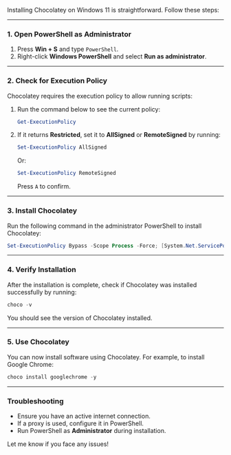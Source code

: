 Installing Chocolatey on Windows 11 is straightforward. Follow these steps:

---

### **1. Open PowerShell as Administrator**
1. Press **Win + S** and type `PowerShell`.
2. Right-click **Windows PowerShell** and select **Run as administrator**.

---

### **2. Check for Execution Policy**
Chocolatey requires the execution policy to allow running scripts:
1. Run the command below to see the current policy:
   ```powershell
   Get-ExecutionPolicy
   ```
2. If it returns **Restricted**, set it to **AllSigned** or **RemoteSigned** by running:
   ```powershell
   Set-ExecutionPolicy AllSigned
   ```
   Or:
   ```powershell
   Set-ExecutionPolicy RemoteSigned
   ```
   Press `A` to confirm.

---

### **3. Install Chocolatey**
Run the following command in the administrator PowerShell to install Chocolatey:
```powershell
Set-ExecutionPolicy Bypass -Scope Process -Force; [System.Net.ServicePointManager]::SecurityProtocol = [System.Net.ServicePointManager]::SecurityProtocol -bor 3072; Invoke-Expression ((New-Object System.Net.WebClient).DownloadString('https://community.chocolatey.org/install.ps1'))
```

---

### **4. Verify Installation**
After the installation is complete, check if Chocolatey was installed successfully by running:
```powershell
choco -v
```
You should see the version of Chocolatey installed.

---

### **5. Use Chocolatey**
You can now install software using Chocolatey. For example, to install Google Chrome:
```powershell
choco install googlechrome -y
```

---

### **Troubleshooting**
- Ensure you have an active internet connection.
- If a proxy is used, configure it in PowerShell.
- Run PowerShell as **Administrator** during installation.

Let me know if you face any issues!